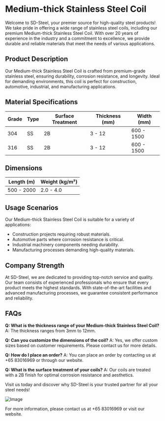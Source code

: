 # Medium-thick Stainless Steel Coil

Welcome to SD-Steel, your premier source for high-quality steel products! We take pride in offering a wide range of stainless steel coils, including our premium Medium-thick Stainless Steel Coil. With over 20 years of experience in the industry and a commitment to excellence, we provide durable and reliable materials that meet the needs of various applications.

## Product Description
Our Medium-thick Stainless Steel Coil is crafted from premium-grade stainless steel, ensuring durability, corrosion resistance, and longevity. Ideal for demanding environments, this coil is perfect for construction, automotive, industrial, and manufacturing applications.

## Material Specifications
| Grade | Type | Surface Treatment | Thickness (mm) | Width (mm) |
|-------|------|-------------------|----------------|------------|
| 304   | SS   | 2B                | 3 - 12         | 600 - 1500 |
| 316   | SS   | 2B                | 3 - 12         | 600 - 1500 |

## Dimensions
| Length (m) | Weight (kg/m²) |
|------------|----------------|
| 500 - 2000 | 2.0 - 4.0      |

## Usage Scenarios
Our Medium-thick Stainless Steel Coil is suitable for a variety of applications:
- Construction projects requiring robust materials.
- Automotive parts where corrosion resistance is critical.
- Industrial machinery components needing durability.
- Manufacturing processes demanding high-quality materials.

## Company Strength
At SD-Steel, we are dedicated to providing top-notch service and quality. Our team consists of experienced professionals who ensure that every product meets the highest standards. With state-of-the-art facilities and advanced manufacturing processes, we guarantee consistent performance and reliability.

## FAQs
**Q: What is the thickness range of your Medium-thick Stainless Steel Coil?**
A: The thickness ranges from 3mm to 12mm.

**Q: Can you customize the dimensions of the coil?**
A: Yes, we offer custom sizes based on customer requirements. Please contact us for more details.

**Q: How do I place an order?**
A: You can place an order by contacting us at +65 83016969 or through our website.

**Q: What is the surface treatment of your coils?**
A: Our coils are treated with a 2B finish for optimal corrosion resistance and aesthetics.

Visit us today and discover why SD-Steel is your trusted partner for all your steel needs!

![Image](https://github.com/user-attachments/assets/2567258e-e124-4816-932d-1809bd27ef0b)

For more information, please contact us at +65 83016969 or visit our website.